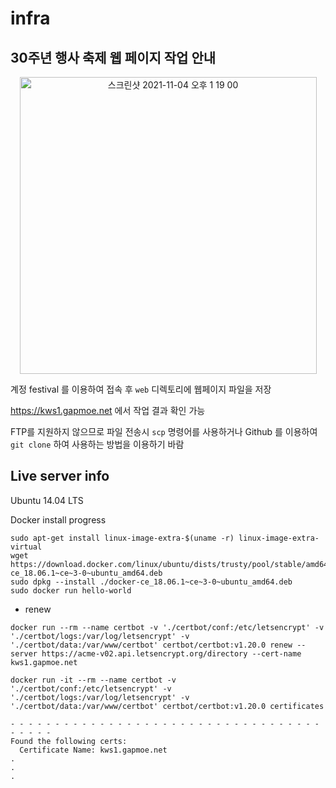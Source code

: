 # infra

## 30주년 행사 축제 웹 페이지 작업 안내

<div align="center">
    <img width="475" alt="스크린샷 2021-11-04 오후 1 19 00" src="https://user-images.githubusercontent.com/16532326/140257369-cae41a88-4bbd-4dd2-b769-aa9365683509.png">
</div>

계정 festival 를 이용하여 접속 후 `web` 디렉토리에 웹페이지 파일을 저장

https://kws1.gapmoe.net 에서 작업 결과 확인 가능

FTP를 지원하지 않으므로 파일 전송시 `scp` 명령어를 사용하거나 Github 를 이용하여 `git clone` 하여 사용하는 방법을 이용하기 바람

## Live server info

Ubuntu 14.04 LTS

Docker install progress

```
sudo apt-get install linux-image-extra-$(uname -r) linux-image-extra-virtual
wget https://download.docker.com/linux/ubuntu/dists/trusty/pool/stable/amd64/docker-ce_18.06.1~ce~3-0~ubuntu_amd64.deb
sudo dpkg --install ./docker-ce_18.06.1~ce~3-0~ubuntu_amd64.deb
sudo docker run hello-world
```

- renew

```
docker run --rm --name certbot -v './certbot/conf:/etc/letsencrypt' -v './certbot/logs:/var/log/letsencrypt' -v './certbot/data:/var/www/certbot' certbot/certbot:v1.20.0 renew --server https://acme-v02.api.letsencrypt.org/directory --cert-name kws1.gapmoe.net
```

```
docker run -it --rm --name certbot -v './certbot/conf:/etc/letsencrypt' -v './certbot/logs:/var/log/letsencrypt' -v './certbot/data:/var/www/certbot' certbot/certbot:v1.20.0 certificates

- - - - - - - - - - - - - - - - - - - - - - - - - - - - - - - - - - - - - - - -   
Found the following certs:     
  Certificate Name: kws1.gapmoe.net
.
.
.
```